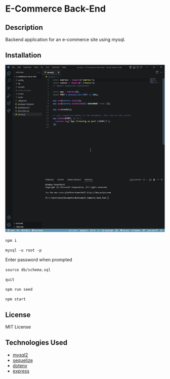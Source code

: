 # E-Commerce Back-End

## Description

Backend application for an e-commerce site using mysql.


## Installation

![gif of app](/images/sql.gif)

`npm i`

`mysql -u root -p`

Enter password when prompted

`source db/schema.sql`

`quit`

`npm run seed`

`npm start`

## License

MIT License

## Technologies Used

- [mysql2](https://www.npmjs.com/package/mysql2)
- [sequelize](https://sequelize.org/docs/v6/)
- [dotenv](https://www.npmjs.com/package/dotenv)
- [express](https://expressjs.com)